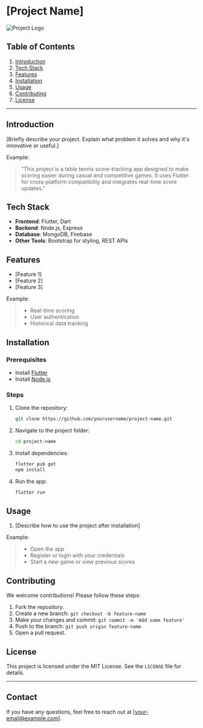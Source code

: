 # [Project Name]

![Project Logo]([path/to/image.png](https://media.discordapp.net/attachments/767447448444469252/1279070477574344766/CPES_hackathon.zip_-_2.png?ex=66e789f5&is=66e63875&hm=67a4fbe1432137829a804b653ba542c281300a0c9d8b2c47cd109db653dab539&=&format=webp&quality=lossless&width=936&height=936))

## Table of Contents
1. [Introduction](#introduction)
2. [Tech Stack](#tech-stack)
3. [Features](#features)
4. [Installation](#installation)
5. [Usage](#usage)
6. [Contributing](#contributing)
7. [License](#license)

---

## Introduction
[Briefly describe your project. Explain what problem it solves and why it's innovative or useful.]

Example:
> "This project is a table tennis score-tracking app designed to make scoring easier during casual and competitive games. It uses Flutter for cross-platform compatibility and integrates real-time score updates."

## Tech Stack
- **Frontend**: Flutter, Dart
- **Backend**: Node.js, Express
- **Database**: MongoDB, Firebase
- **Other Tools**: Bootstrap for styling, REST APIs

## Features
- [Feature 1]
- [Feature 2]
- [Feature 3]

Example:
> - Real-time scoring
> - User authentication
> - Historical data tracking

## Installation

### Prerequisites
- Install [Flutter](https://flutter.dev/docs/get-started/install)
- Install [Node.js](https://nodejs.org/)

### Steps
1. Clone the repository:
    ```bash
    git clone https://github.com/yourusername/project-name.git
    ```
2. Navigate to the project folder:
    ```bash
    cd project-name
    ```
3. Install dependencies:
    ```bash
    flutter pub get
    npm install
    ```

4. Run the app:
    ```bash
    flutter run
    ```

## Usage
1. [Describe how to use the project after installation]

Example:
> - Open the app
> - Register or login with your credentials
> - Start a new game or view previous scores

## Contributing
We welcome contributions! Please follow these steps:

1. Fork the repository.
2. Create a new branch: `git checkout -b feature-name`
3. Make your changes and commit: `git commit -m 'Add some feature'`
4. Push to the branch: `git push origin feature-name`
5. Open a pull request.

## License
This project is licensed under the MIT License. See the `LICENSE` file for details.

---

## Contact
If you have any questions, feel free to reach out at [your-email@example.com].

